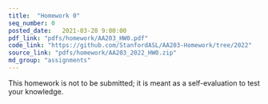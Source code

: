 ```yaml
---
title:  "Homework 0"
seq_number: 0
posted_date:   2021-03-28 9:00:00
pdf_link: "pdfs/homework/AA203_HW0.pdf"
code_link: "https://github.com/StanfordASL/AA203-Homework/tree/2022"
source_link: "pdfs/homework/AA203_2022_HW0.zip"
md_group: "assignments"
---
```


This homework is not to be submitted; it is meant as a self-evaluation to test your knowledge.
